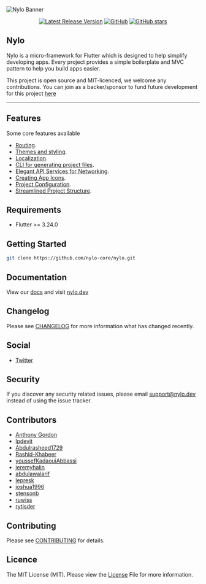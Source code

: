 ![Nylo Banner](https://nylo.dev/images/nylo_logo_header.png)

<p align="center">
  <a href="https://github.com/nylo-core/nylo/releases"><img src="https://img.shields.io/github/v/release/nylo-core/nylo?style=plastic" alt="Latest Release Version"></a>
  <a href="https://github.com/nylo-core/nylo/blob/master/LICENSE"><img alt="GitHub" src="https://img.shields.io/github/license/nylo-core/nylo?style=plastic"></a>
  <a href="#"><img alt="GitHub stars" src="https://img.shields.io/github/stars/nylo-core/nylo?style=plastic"></a>
</p>

## Nylo

Nylo is a micro-framework for Flutter which is designed to help simplify developing apps. Every project provides a simple boilerplate and MVC pattern to help you build apps easier. 

This project is open source and MIT-licenced, we welcome any contributions. You can join as a backer/sponsor to fund future development for this project [here](https://nylo.dev)

---

## Features
Some core features available
* [Routing](https://nylo.dev/docs/6.x/router).
* [Themes and styling](https://nylo.dev/docs/6.x/themes-and-styling).
* [Localization](https://nylo.dev/docs/6.x/localization).
* [CLI for generating project files](https://nylo.dev/docs/6.x/metro).
* [Elegant API Services for Networking](https://nylo.dev/docs/6.x/networking).
* [Creating App Icons](https://nylo.dev/docs/6.x/app-icons).
* [Project Configuration](https://nylo.dev/docs/6.x/configuration).
* [Streamlined Project Structure](https://nylo.dev/docs/6.x/directory-structure).

## Requirements
* Flutter >= 3.24.0

## Getting Started

``` bash
git clone https://github.com/nylo-core/nylo.git
```

## Documentation
View our [docs](https://nylo.dev/docs) and visit [nylo.dev](https://nylo.dev)

## Changelog
Please see [CHANGELOG](https://github.com/nylo-core/framework/blob/6.x/CHANGELOG.md) for more information what has changed recently.

## Social
* [Twitter](https://twitter.com/nylo_dev)

## Security
If you discover any security related issues, please email support@nylo.dev instead of using the issue tracker.

## Contributors
* [Anthony Gordon](https://github.com/agordn52)
* [lpdevit](https://github.com/lpdevit)
* [Abdulrasheed1729](https://github.com/Abdulrasheed1729)
* [Rashid-Khabeer](https://github.com/Rashid-Khabeer)
* [youssefKadaouiAbbassi](https://github.com/youssefKadaouiAbbassi)
* [jeremyhalin](https://github.com/jeremyhalin)
* [abdulawalarif](https://github.com/abdulawalarif)
* [lepresk](https://github.com/lepresk)
* [joshua1996](https://github.com/joshua1996)
* [stensonb](https://github.com/stensonb)
* [ruwiss](https://github.com/ruwiss)
* [rytisder](https://github.com/rytisder)

## Contributing

Please see <a href="https://nylo.dev/docs/6.x/contributions" target="_BLANK">CONTRIBUTING</a> for details.

## Licence

The MIT License (MIT). Please view the [License](https://github.com/nylo-core/nylo/blob/master/licence) File for more information.
